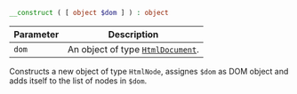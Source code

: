```php
__construct ( [ object $dom ] ) : object
```

| Parameter     | Description
| ---------     | -----------
| `dom`         | An object of type [`HtmlDocument`](api/HtmlDocument/).

Constructs a new object of type `HtmlNode`, assignes `$dom` as DOM object and adds itself to the list of nodes in `$dom`.
